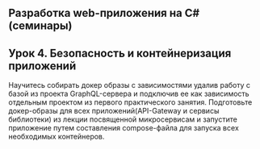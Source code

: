 Разработка web-приложения на C# (семинары)
----
Урок 4. Безопасность и контейнеризация приложений
----
Научитесь собирать докер образы с зависимостями удалив работу с базой из проекта GraphQL-сервера и подключив ее как зависимость отдельным проектом из первого практического занятия.
Подготовьте докер-образы для всех приложений(API-Gateway и сервисы библиотеки) из лекции посвященной микросервисам и запустите приложение путем составления compose-файла для запуска всех необходимых контейнеров.
